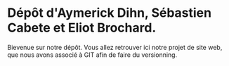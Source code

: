 # Dépôt d'Aymerick Dihn, Sébastien Cabete et Eliot Brochard. 

Bievenue sur notre dépôt. Vous allez retrouver ici notre projet de site web, que nous avons associé à GIT afin de faire du versionning.
